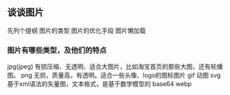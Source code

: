 ## 谈谈图片 
先列个提纲
图片的类型
图片的优化手段
图片懒加载

### 图片有哪些类型，及他们的特点
jpg(jpeg)  有损压缩、无透明、适合大图片，比如淘宝首页的那些大图，还有轮播图。
png         无损，质量高，有透明。适合一些头像、logo的图标图片
gif            动图
svg         基于xml语法的矢量图，文本格式，是基于数学模型的
base64
webp